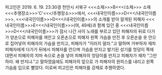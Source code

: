 피고인은 2019. 6. 19. 23:30경 천안시 서북구 <<<소재>>>B<<</소재>>> 소재 <<<추행장소>>>'C'<<</추행장소>>>에서, <<<내국인이름>>>D<<</내국인이름>>>, <<<내국인이름>>>D<<</내국인이름>>>의 소개를 받아 알게된 피해자 <<<내국인이름>>>E<<</내국인이름>>>(여, 49세)과 함께 있던 중 <<<내국인이름>>>D<<</내국인이름>>>가 잠시 나간 사이 노래를 부르고 있던 피해자의 뒤로 다가가 양손으로 피해자를 껴안고 오른손으로 피해자 왼쪽 가슴을 만진 후 오른손을 옷 안으로 집어넣어 피해자의 가슴을 만지고, 피해자가 "이러지 말라."고 말하며 거부하자 재차 피해자에게 다가가 뒤에서 피해자를 안으며 가슴을 만지고 발기된 성기를 엉덩이 쪽에 대면서 피해자의 치마 속으로 손을 넣어 피해자의 엉덩이를 만지고 피해자가 재차 "그만하라. 왜 만지냐."고 말하였음에도 피해자의 앞으로 가 피해자의 원피스를 내리고 왼쪽 가슴을 입으로 빨았다.
이로써 피고인은 피해자를 강제로 추행하였다.